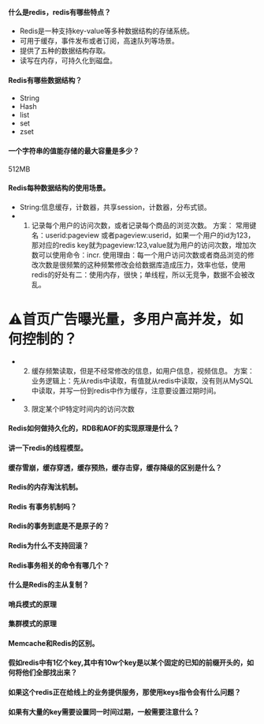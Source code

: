 #### 什么是redis，redis有哪些特点？
- Redis是一种支持key-value等多种数据结构的存储系统。
- 可用于缓存，事件发布或者订阅，高速队列等场景。
- 提供了五种的数据结构存取。
- 读写在内存，可持久化到磁盘。
#### Redis有哪些数据结构？
- String
- Hash
- list
- set
- zset
#### 一个字符串的值能存储的最大容量是多少？
512MB
#### Redis每种数据结构的使用场景。
- String:信息缓存，计数器，共享session，计数器，分布式锁。
- 1. 记录每个用户的访问次数，或者记录每个商品的浏览次数。
   方案：
   常用键名：userid:pageview 或者pageview:userid，如果一个用户的id为123，那对应的redis key就为pageview:123,value就为用户的访问次数，增加次数可以使用命令：incr.
   使用理由：每一个用户访问次数或者商品浏览的修改次数是很频繁的这种频繁修改会给数据库造成压力，效率也低，使用redis的好处有二：使用内存，很快；单线程，所以无竞争，数据不会被改乱。
 # ⚠首页广告曝光量，多用户高并发，如何控制的？
- 2. 缓存频繁读取，但是不经常修改的信息，如用户信息，视频信息。
   方案：
   业务逻辑上：先从redis中读取，有值就从redis中读取，没有则从MySQL中读取，并写一份到redis中作为缓存，注意要设置过期时间。
- 3. 限定某个IP特定时间内的访问次数
#### Redis如何做持久化的，RDB和AOF的实现原理是什么？

#### 讲一下redis的线程模型。
#### 缓存雪崩，缓存穿透，缓存预热，缓存击穿，缓存降级的区别是什么？
#### Redis的内存淘汰机制。
#### Redis 有事务机制吗？
#### Redis的事务到底是不是原子的？
#### Redis为什么不支持回滚？
#### Redis事务相关的命令有哪几个？
#### 什么是Redis的主从复制？
#### 哨兵模式的原理
#### 集群模式的原理
#### Memcache和Redis的区别。
#### 假如redis中有1亿个key,其中有10w个key是以某个固定的已知的前缀开头的，如何将他们全部找出来？
#### 如果这个redis正在给线上的业务提供服务，那使用keys指令会有什么问题？
#### 如果有大量的key需要设置同一时间过期，一般需要注意什么？
